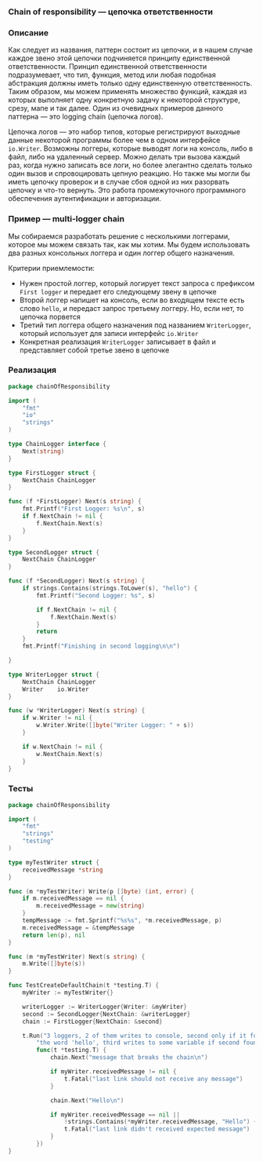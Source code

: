 ### Chain of responsibility — цепочка ответственности

### Описание

Как следует из названия, паттерн состоит из цепочки, и в нашем случае каждое звено этой цепочки подчиняется принципу единственной ответственности.
Принцип единственной ответственности подразумевает, что тип, функция, метод или любая подобная абстракция должны иметь только одну единственную ответственность. Таким образом, мы можем применять множество функций, каждая из которых выполняет одну конкретную задачу к некоторой структуре, срезу, мапе и так далее.
Один из очевидных примеров данного паттерна — это logging chain (цепочка логов).

Цепочка логов — это набор типов, которые регистрируют выходные данные некоторой программы более чем в одном интерфейсе `io.Writer`. Возможны логгеры, которые выводят логи на консоль, либо в файл, либо на удаленный сервер. Можно делать три вызова каждый раз, когда нужно записать все логи, но более элегантно сделать только один вызов и спровоцировать цепную реакцию. Но также мы могли бы иметь цепочку проверок и в случае сбоя одной из них разорвать цепочку и что-то вернуть. Это работа промежуточного программного обеспечения аутентификации и авторизации.

### Пример — multi-logger chain

Мы собираемся разработать решение с несколькими логгерами, которое мы можем связать так, как мы хотим. Мы будем использовать два разных консольных логгера и один логгер общего назначения.

Критерии приемлемости:
* Нужен простой логгер, который логирует текст запроса с префиксом `First logger` и передает его следующему звену в цепочке
* Второй логгер напишет на консоль, если во входящем тексте есть слово `hello`, и передаст запрос третьему логгеру. Но, если нет, то цепочка порвется
* Третий тип логгера общего назначения под названием `WriterLogger`, который использует для записи интерфейс `io.Writer`
* Конкретная реализация `WriterLogger` записывает в файл и представляет собой третье звено в цепочке

### Реализация

```go
package chainOfResponsibility

import (
	"fmt"
	"io"
	"strings"
)

type ChainLogger interface {
	Next(string)
}

type FirstLogger struct {
	NextChain ChainLogger
}

func (f *FirstLogger) Next(s string) {
	fmt.Printf("First Logger: %s\n", s)
	if f.NextChain != nil {
		f.NextChain.Next(s)
	}
}

type SecondLogger struct {
	NextChain ChainLogger
}

func (f *SecondLogger) Next(s string) {
	if strings.Contains(strings.ToLower(s), "hello") {
		fmt.Printf("Second Logger: %s", s)

		if f.NextChain != nil {
			f.NextChain.Next(s)
		}
		return
	}
	fmt.Printf("Finishing in second logging\n\n")

}

type WriterLogger struct {
	NextChain ChainLogger
	Writer    io.Writer
}

func (w *WriterLogger) Next(s string) {
	if w.Writer != nil {
		w.Writer.Write([]byte("Writer Logger: " + s))
	}

	if w.NextChain != nil {
		w.NextChain.Next(s)
	}
}


```

### Тесты

```go
package chainOfResponsibility

import (
	"fmt"
	"strings"
	"testing"
)

type myTestWriter struct {
	receivedMessage *string
}

func (m *myTestWriter) Write(p []byte) (int, error) {
	if m.receivedMessage == nil {
		m.receivedMessage = new(string)
	}
	tempMessage := fmt.Sprintf("%s%s", *m.receivedMessage, p)
	m.receivedMessage = &tempMessage
	return len(p), nil
}

func (m *myTestWriter) Next(s string) {
	m.Write([]byte(s))
}

func TestCreateDefaultChain(t *testing.T) {
	myWriter := myTestWriter{}

	writerLogger := WriterLogger{Writer: &myWriter}
	second := SecondLogger{NextChain: &writerLogger}
	chain := FirstLogger{NextChain: &second}

	t.Run("3 loggers, 2 of them writes to console, second only if it founds "+
		"the word 'hello', third writes to some variable if second found 'hello'",
		func(t *testing.T) {
			chain.Next("message that breaks the chain\n")

			if myWriter.receivedMessage != nil {
				t.Fatal("last link should not receive any message")
			}

			chain.Next("Hello\n")

			if myWriter.receivedMessage == nil ||
				!strings.Contains(*myWriter.receivedMessage, "Hello") {
				t.Fatal("last link didn't received expected message")
			}
		})
}

```


